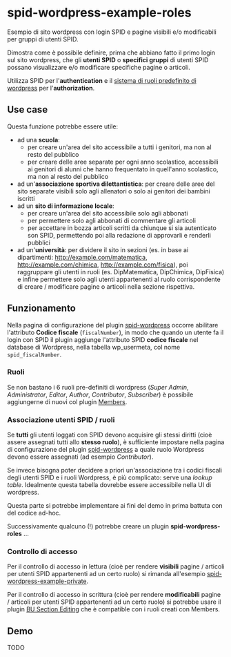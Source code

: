 # spid-wordpress-example-roles

Esempio di sito wordpress con login SPID e pagine visibili e/o modificabili per gruppi di utenti SPID.

Dimostra come è possibile definire, prima che abbiano fatto il primo login sul sito wordpress, che gli **utenti SPID** o **specifici gruppi** di utenti SPID possano visualizzare e/o modificare specifiche pagine o articoli.

Utilizza SPID per l'**authentication** e il [sistema di ruoli predefinito di wordpress](https://codex.wordpress.org/Roles_and_Capabilities) per l'**authorization**.

## Use case

Questa funzione potrebbe essere utile:

- ad una **scuola**:
  - per creare un'area del sito accessibile a tutti i genitori, ma non al resto del pubblico
  - per creare delle aree separate per ogni anno scolastico, accessibili ai genitori di alunni che hanno frequentato in quell'anno scolastico, ma non al resto del pubblico
- ad un'**associazione sportiva dilettantistica**: per creare delle aree del sito separate visibili solo agli allenatori o solo ai genitori dei bambini iscritti
- ad un **sito di informazione locale**:
  - per creare un'area del sito accessibile solo agli abbonati
  - per permettere solo agli abbonati di commentare gli articoli
  - per accettare in bozza articoli scritti da chiunque si sia autenticato son SPID, permettendo poi alla redazione di approvarli e renderli pubblici
- ad un'**università**: per dividere il sito in sezioni (es. in base ai dipartimenti: http://example.com/matematica, http://example.com/chimica, http://example.com/fisica), poi raggruppare gli utenti in ruoli (es. DipMatematica, DipChimica, DipFisica) e infine permettere solo agli utenti appartenenti al ruolo corrispondente di creare / modificare pagine o articoli nella sezione rispettiva. 

## Funzionamento

Nella pagina di configurazione del plugin [spid-wordpress](https://github.com/simevo/spid-wordpress) occorre abilitare l'attributo **Codice fiscale** (`fiscalNumber`), in modo che quando un utente fa il login con SPID il plugin aggiunge l'attributo SPID **codice fiscale** nel database di Wordpress, nella tabella wp_usermeta, col nome `spid_fiscalNumber`.

### Ruoli

Se non bastano i 6 ruoli pre-definiti di wordpress (_Super Admin_, _Administrator_, _Editor_, _Author_, _Contributor_, _Subscriber_) è possibile aggiungerne di nuovi col plugin [Members](https://wordpress.org/plugins/members/).

### Associazione utenti SPID / ruoli

Se **tutti** gli utenti loggati con SPID devono acquisire gli stessi diritti (cioè assere assegnati tutti allo **stesso ruolo**), è sufficiente impostare nella pagina di configurazione del plugin [spid-wordpress](https://github.com/simevo/spid-wordpress) a quale ruolo Wordpress devono essere assegnati (ad esempio _Contributor_).

Se invece bisogna poter decidere a priori un'associazione tra i codici fiscali degli utenti SPID e i ruoli Wordpress, è più complicato: serve una _lookup table_. Idealmente questa tabella dovrebbe essere accessibile nella UI di wordpress.

Questa parte si potrebbe implementare ai fini del demo in prima battuta con del codice ad-hoc.

Successivamente qualcuno (!) potrebbe creare un plugin **spid-wordpress-roles** ...

### Controllo di accesso

Per il controllo di accesso in lettura (cioè per rendere **visibili** pagine / articoli per utenti SPID appartenenti ad un certo ruolo) si rimanda all'esempio [spid-wordpress-example-private](https://github.com/simevo/spid-wordpress-example-private).

Per il controllo di accesso in scrittura (cioè per rendere **modificabili** pagine / articoli per utenti SPID appartenenti ad un certo ruolo) si potrebbe usare il plugin [BU Section Editing](https://wordpress.org/plugins/bu-section-editing/) che è compatible con i ruoli creati con Members.

## Demo

TODO
